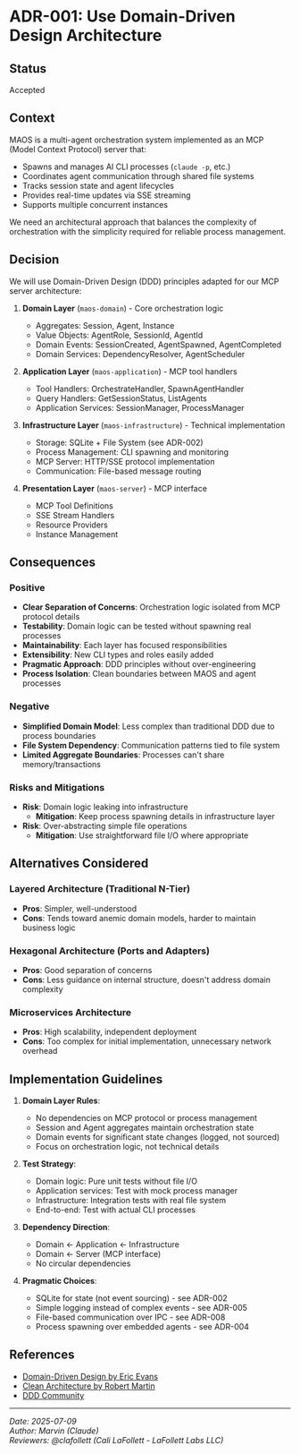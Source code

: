 # ADR-001: Use Domain-Driven Design Architecture

## Status
Accepted

## Context
MAOS is a multi-agent orchestration system implemented as an MCP (Model Context Protocol) server that:
- Spawns and manages AI CLI processes (`claude -p`, etc.)
- Coordinates agent communication through shared file systems
- Tracks session state and agent lifecycles
- Provides real-time updates via SSE streaming
- Supports multiple concurrent instances

We need an architectural approach that balances the complexity of orchestration with the simplicity required for reliable process management.

## Decision
We will use Domain-Driven Design (DDD) principles adapted for our MCP server architecture:

1. **Domain Layer** (`maos-domain`) - Core orchestration logic
   - Aggregates: Session, Agent, Instance
   - Value Objects: AgentRole, SessionId, AgentId
   - Domain Events: SessionCreated, AgentSpawned, AgentCompleted
   - Domain Services: DependencyResolver, AgentScheduler

2. **Application Layer** (`maos-application`) - MCP tool handlers
   - Tool Handlers: OrchestrateHandler, SpawnAgentHandler
   - Query Handlers: GetSessionStatus, ListAgents
   - Application Services: SessionManager, ProcessManager

3. **Infrastructure Layer** (`maos-infrastructure`) - Technical implementation
   - Storage: SQLite + File System (see ADR-002)
   - Process Management: CLI spawning and monitoring
   - MCP Server: HTTP/SSE protocol implementation
   - Communication: File-based message routing

4. **Presentation Layer** (`maos-server`) - MCP interface
   - MCP Tool Definitions
   - SSE Stream Handlers
   - Resource Providers
   - Instance Management

## Consequences

### Positive
- **Clear Separation of Concerns**: Orchestration logic isolated from MCP protocol details
- **Testability**: Domain logic can be tested without spawning real processes
- **Maintainability**: Each layer has focused responsibilities
- **Extensibility**: New CLI types and roles easily added
- **Pragmatic Approach**: DDD principles without over-engineering
- **Process Isolation**: Clean boundaries between MAOS and agent processes

### Negative
- **Simplified Domain Model**: Less complex than traditional DDD due to process boundaries
- **File System Dependency**: Communication patterns tied to file system
- **Limited Aggregate Boundaries**: Processes can't share memory/transactions

### Risks and Mitigations
- **Risk**: Domain logic leaking into infrastructure
  - **Mitigation**: Keep process spawning details in infrastructure layer
- **Risk**: Over-abstracting simple file operations
  - **Mitigation**: Use straightforward file I/O where appropriate

## Alternatives Considered

### Layered Architecture (Traditional N-Tier)
- **Pros**: Simpler, well-understood
- **Cons**: Tends toward anemic domain models, harder to maintain business logic

### Hexagonal Architecture (Ports and Adapters)
- **Pros**: Good separation of concerns
- **Cons**: Less guidance on internal structure, doesn't address domain complexity

### Microservices Architecture
- **Pros**: High scalability, independent deployment
- **Cons**: Too complex for initial implementation, unnecessary network overhead

## Implementation Guidelines

1. **Domain Layer Rules**:
   - No dependencies on MCP protocol or process management
   - Session and Agent aggregates maintain orchestration state
   - Domain events for significant state changes (logged, not sourced)
   - Focus on orchestration logic, not technical details

2. **Test Strategy**:
   - Domain logic: Pure unit tests without file I/O
   - Application services: Test with mock process manager
   - Infrastructure: Integration tests with real file system
   - End-to-end: Test with actual CLI processes

3. **Dependency Direction**:
   - Domain ← Application ← Infrastructure
   - Domain ← Server (MCP interface)
   - No circular dependencies

4. **Pragmatic Choices**:
   - SQLite for state (not event sourcing) - see ADR-002
   - Simple logging instead of complex events - see ADR-005
   - File-based communication over IPC - see ADR-008
   - Process spawning over embedded agents - see ADR-004

## References
- [Domain-Driven Design by Eric Evans](https://www.amazon.com/Domain-Driven-Design-Tackling-Complexity-Software/dp/0321125215)
- [Clean Architecture by Robert Martin](https://blog.cleancoder.com/uncle-bob/2012/08/13/the-clean-architecture.html)
- [DDD Community](https://github.com/ddd-crew)

---
*Date: 2025-07-09*  
*Author: Marvin (Claude)*  
*Reviewers: @clafollett (Cali LaFollett - LaFollett Labs LLC)*